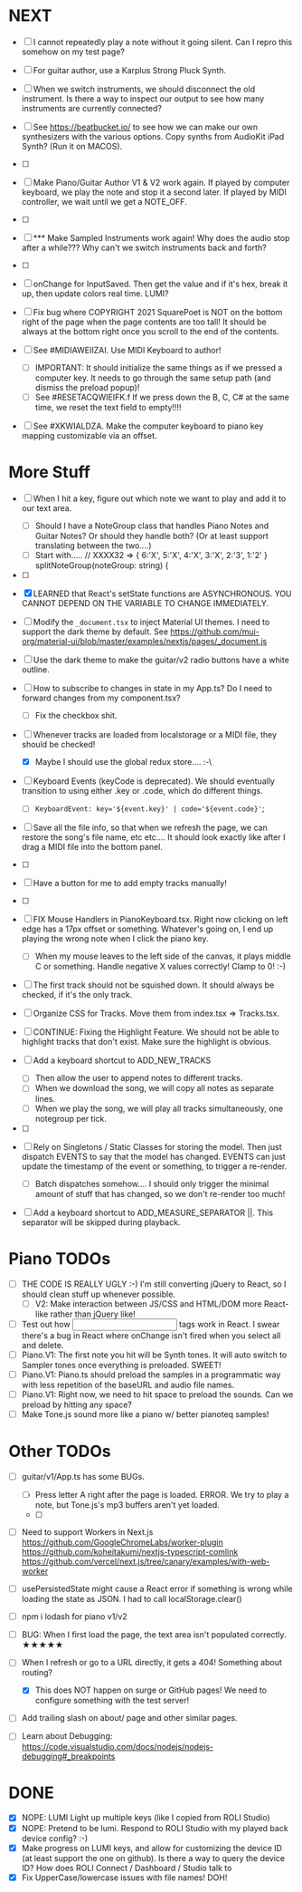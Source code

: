 # NEXT

-   [ ] I cannot repeatedly play a note without it going silent. Can I repro this somehow on my test page?

-   [ ] For guitar author, use a Karplus Strong Pluck Synth.

-   [ ] When we switch instruments, we should disconnect the old instrument. Is there a way to inspect our output to see how many instruments are currently connected?

-   [ ] See https://beatbucket.io/ to see how we can make our own synthesizers with the various options. Copy synths from AudioKit iPad Synth? (Run it on MACOS).
-   [ ]
-   [ ] Make Piano/Guitar Author V1 & V2 work again. If played by computer keyboard, we play the note and stop it a second later. If played by MIDI controller, we wait until we get a NOTE_OFF.
-   [ ]
-   [ ] \*\*\* Make Sampled Instruments work again! Why does the audio stop after a while??? Why can't we switch instruments back and forth?
-   [ ]
-   [ ] onChange for InputSaved. Then get the value and if it's hex, break it up, then update colors real time.
        LUMI?
-   [ ] Fix bug where COPYRIGHT 2021 SquarePoet is NOT on the bottom right of the page when the page contents are too tall! It should be always at the bottom right once you scroll to the end of the contents.
-   [ ] See #MIDIAWEIIZAI. Use MIDI Keyboard to author!
    -   [ ] IMPORTANT: It should initialize the same things as if we pressed a computer key. It needs to go through the same setup path (and dismiss the preload popup)!
    -   [ ] See #RESETACQWIEIFK.f If we press down the B, C, C# at the same time, we reset the text field to empty!!!!
-   [ ] See #XKWIALDZA. Make the computer keyboard to piano key mapping customizable via an offset.

# More Stuff

-   [ ] When I hit a key, figure out which note we want to play and add it to our text area.

    -   [ ] Should I have a NoteGroup class that handles Piano Notes and Guitar Notes? Or should they handle both? (Or at least support translating between the two....)
    -   [ ] Start with..... // XXXX32 => { 6:'X', 5:'X', 4:'X', 3:'X', 2:'3', 1:'2' } splitNoteGroup(noteGroup: string) {

-   [ ]
-   [x] LEARNED that React's setState functions are ASYNCHRONOUS. YOU CANNOT DEPEND ON THE VARIABLE TO CHANGE IMMEDIATELY.
-   [ ] Modify the `_document.tsx` to inject Material UI themes. I need to support the dark theme by default. See https://github.com/mui-org/material-ui/blob/master/examples/nextjs/pages/_document.js
-   [ ] Use the dark theme to make the guitar/v2 radio buttons have a white outline.
-   [ ] How to subscribe to changes in state in my App.ts? Do I need to forward changes from my component.tsx?
    -   [ ] Fix the checkbox shit.
-   [ ] Whenever tracks are loaded from localstorage or a MIDI file, they should be checked!
    -   [x] Maybe I should use the global redux store.... :-\
-   [ ] Keyboard Events (keyCode is deprecated). We should eventually transition to using either .key or .code, which do different things.
    -   [ ] `KeyboardEvent: key='${event.key}' | code='${event.code}'`;
-   [ ] Save all the file info, so that when we refresh the page, we can restore the song's file name, etc etc.... It should look exactly like after I drag a MIDI file into the bottom panel.
-   [ ]
-   [ ] Have a button for me to add empty tracks manually!
-   [ ]
-   [ ] FIX Mouse Handlers in PianoKeyboard.tsx. Right now clicking on left edge has a 17px offset or something. Whatever's going on, I end up playing the wrong note when I click the piano key.
    -   [ ] When my mouse leaves to the left side of the canvas, it plays middle C or something. Handle negative X values correctly! Clamp to 0! :-)
-   [ ] The first track should not be squished down. It should always be checked, if it's the only track.
-   [ ] Organize CSS for Tracks. Move them from index.tsx => Tracks.tsx.
-   [ ] CONTINUE: Fixing the Highlight Feature. We should not be able to highlight tracks that don't exist. Make sure the highlight is obvious.
-   [ ] Add a keyboard shortcut to ADD_NEW_TRACKS
    -   [ ] Then allow the user to append notes to different tracks.
    -   [ ] When we download the song, we will copy all notes as separate lines.
    -   [ ] When we play the song, we will play all tracks simultaneously, one notegroup per tick.
-   [ ]
-   [ ] Rely on Singletons / Static Classes for storing the model. Then just dispatch EVENTS to say that the model has changed. EVENTS can just update the timestamp of the event or something, to trigger a re-render.
    -   [ ] Batch dispatches somehow.... I should only trigger the minimal amount of stuff that has changed, so we don't re-render too much!
-   [ ] Add a keyboard shortcut to ADD_MEASURE_SEPARATOR ||. This separator will be skipped during playback.

# Piano TODOs

-   [ ] THE CODE IS REALLY UGLY :-) I'm still converting jQuery to React, so I should clean stuff up whenever possible.
    -   [ ] V2: Make interaction between JS/CSS and HTML/DOM more React-like rather than jQuery like!
-   [ ] Test out how <input> tags work in React. I swear there's a bug in React where onChange isn't fired when you select all and delete.
-   [ ] Piano.V1: The first note you hit will be Synth tones. It will auto switch to Sampler tones once everything is preloaded. SWEET!
-   [ ] Piano.V1: Piano.ts should preload the samples in a programmatic way with less repetition of the baseURL and audio file names.
-   [ ] Piano.V1: Right now, we need to hit space to preload the sounds. Can we preload by hitting any space?
-   [ ] Make Tone.js sound more like a piano w/ better pianoteq samples!

# Other TODOs

-   [ ] guitar/v1/App.ts has some BUGs.

    -   [ ] Press letter A right after the page is loaded. ERROR. We try to play a note, but Tone.js's mp3 buffers aren't yet loaded.
    -   [ ]

-   [ ] Need to support Workers in Next.js
        https://github.com/GoogleChromeLabs/worker-plugin
        https://github.com/koheitakumi/nextjs-typescript-comlink
        https://github.com/vercel/next.js/tree/canary/examples/with-web-worker
-   [ ] usePersistedState might cause a React error if something is wrong while loading the state as JSON. I had to call localStorage.clear()
-   [ ] npm i lodash for piano v1/v2
-   [ ] BUG: When I first load the page, the text area isn't populated correctly. ★★★★★
-   [ ] When I refresh or go to a URL directly, it gets a 404! Something about routing?
    -   [x] This does NOT happen on surge or GitHub pages! We need to configure something with the test server!
-   [ ] Add trailing slash on about/ page and other similar pages.
-   [ ] Learn about Debugging: https://code.visualstudio.com/docs/nodejs/nodejs-debugging#_breakpoints

# DONE

-   [x] NOPE: LUMI Light up multiple keys (like I copied from ROLI Studio)
-   [x] NOPE: Pretend to be lumi. Respond to ROLI Studio with my played back device config? :-)
-   [x] Make progress on LUMI keys, and allow for customizing the device ID (at least support the one on github). Is there a way to query the device ID? How does ROLI Connect / Dashboard / Studio talk to
-   [x] Fix UpperCase/lowercase issues with file names! DOH!
